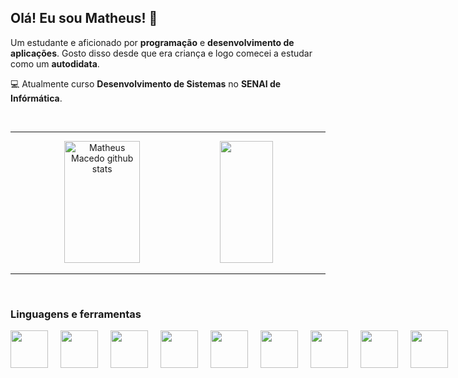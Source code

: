 ## Olá! Eu sou Matheus! 👋
Um estudante e aficionado por **programação** e **desenvolvimento de aplicações**. Gosto disso desde que era criança e logo comecei a estudar como um **autodidata**. 
<p>💻 Atualmente curso <strong>Desenvolvimento de Sistemas</strong> no <strong>SENAI de Infórmática</strong>.</p>


<br/>

---

<div align="center">
  <img width="49%" height="195px" src="https://github-readme-stats.vercel.app/api?username=MatheusMacedoDev&show_icons=true&count_private=true&hide_border=true&ring_color=ea1233&title_color=ffffff&icon_color=ea1233&rank-circle_color=ea1233&text_color=ffffff&bg_color=0d1117" alt="Matheus Macedo github stats" /> 
  <img width="41%" height="195px" src="https://github-readme-stats.vercel.app/api/top-langs/?username=MatheusMacedoDev&layout=compact&hide_border=true&title_color=ffffff&text_color=ffffff&bg_color=0d1117" />
</div>

---

<br/>

### Linguagens e ferramentas
<div style="display: flex; gap: 20px;">
  <img width="60px" src="https://cdn.jsdelivr.net/gh/devicons/devicon/icons/c/c-original.svg" />
  <img width="60px" src="https://cdn.jsdelivr.net/gh/devicons/devicon/icons/cplusplus/cplusplus-original.svg" />
  <img width="60px" src="https://cdn.jsdelivr.net/gh/devicons/devicon/icons/csharp/csharp-original.svg" />
  <img width="60px" src="https://cdn.jsdelivr.net/gh/devicons/devicon/icons/java/java-original.svg" />
  <img width="60px" src="https://cdn.jsdelivr.net/gh/devicons/devicon/icons/javascript/javascript-original.svg" />
  <img width="60px" src="https://cdn.jsdelivr.net/gh/devicons/devicon/icons/git/git-original.svg" />
  <img width="60px" src="https://cdn.jsdelivr.net/gh/devicons/devicon/icons/figma/figma-original.svg" />
  <img width="60px" src="https://cdn.jsdelivr.net/gh/devicons/devicon/icons/visualstudio/visualstudio-plain.svg" />
  <img width="60px" src="https://cdn.jsdelivr.net/gh/devicons/devicon/icons/trello/trello-plain.svg" />
</div>     
               



<!--
**MatheusMacedoDev/MatheusMacedoDev** is a ✨ _special_ ✨ repository because its `README.md` (this file) appears on your GitHub profile.

Here are some ideas to get you started:

- 🔭 I’m currently working on ...
- 🌱 I’m currently learning ...
- 👯 I’m looking to collaborate on ...
- 🤔 I’m looking for help with ...
- 💬 Ask me about ...
- 📫 How to reach me: ...
- 😄 Pronouns: ...
- ⚡ Fun fact: ...
-->
